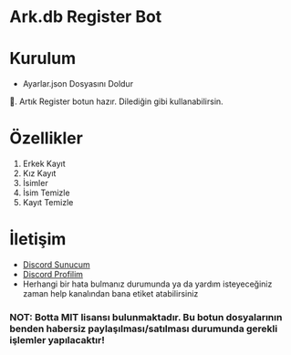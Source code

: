 # Ark.db Register Bot

# Kurulum
* Ayarlar.json Dosyasını Doldur

🎉. Artık Register botun hazır. Dilediğin gibi kullanabilirsin.

# Özellikler
1. Erkek Kayıt
2. Kız Kayıt
3. İsimler
4. İsim Temizle
5. Kayıt Temizle
# İletişim
* [Discord Sunucum](https://discord.gg/pP75nqg7Pm)
* [Discord Profilim](https://discord.com/users/447133403700264962)
* Herhangi bir hata bulmanız durumunda ya da yardım isteyeceğiniz zaman help kanalından bana etiket atabilirsiniz

### NOT: Botta MIT lisansı bulunmaktadır. Bu botun dosyalarının benden habersiz paylaşılması/satılması durumunda gerekli işlemler yapılacaktır!
